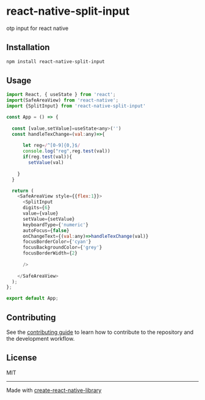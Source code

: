 # react-native-split-input

otp input for react native

## Installation

```sh
npm install react-native-split-input
```

## Usage

```js
import React, { useState } from 'react';
import(SafeAreaView) from 'react-native';
import {SplitInput} from 'react-native-split-input'

const App = () => {
  
  const [value,setValue]=useState<any>('')
  const handleTexChange=(val:any)=>{
   
      let reg=/^[0-9]{0,}$/
      console.log("reg",reg.test(val))
      if(reg.test(val)){
        setValue(val)
      
    }
  }

  return (
    <SafeAreaView style={{flex:1}}>
      <SplitInput
      digits={6}
      value={value}
      setValue={setValue}
      keyboardType={'numeric'}
      autoFocus={false}
      onChangeText={(val:any)=>handleTexChange(val)}
      focusBorderColor={'cyan'}
      focusBackgroundColor={'grey'}
      focusBorderWidth={2}
      
      />
      
    </SafeAreaView>
  );
};

export default App;
```

## Contributing

See the [contributing guide](CONTRIBUTING.md) to learn how to contribute to the repository and the development workflow.

## License

MIT

---

Made with [create-react-native-library](https://github.com/callstack/react-native-builder-bob)
